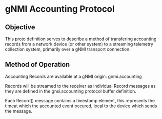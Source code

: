 # gNMI Accounting Protocol

## Objective

This proto definition serves to describe a method of transfering
accounting records from a network device (or other system) to a
streaming telemetry collection system, primarily over a gNMI
transport connection.

## Method of Operation

Accounting Records are available at a gNMI origin:
   gnmi.accounting

Records will be streamed to the receiver as individual Record
messages as they are defined in the gnsi.accounting protocol buffer
definition.

Each Record() message contains a timestamp element, this represents the
timeat which the accounted event occured, local to the device which sends
the message.
